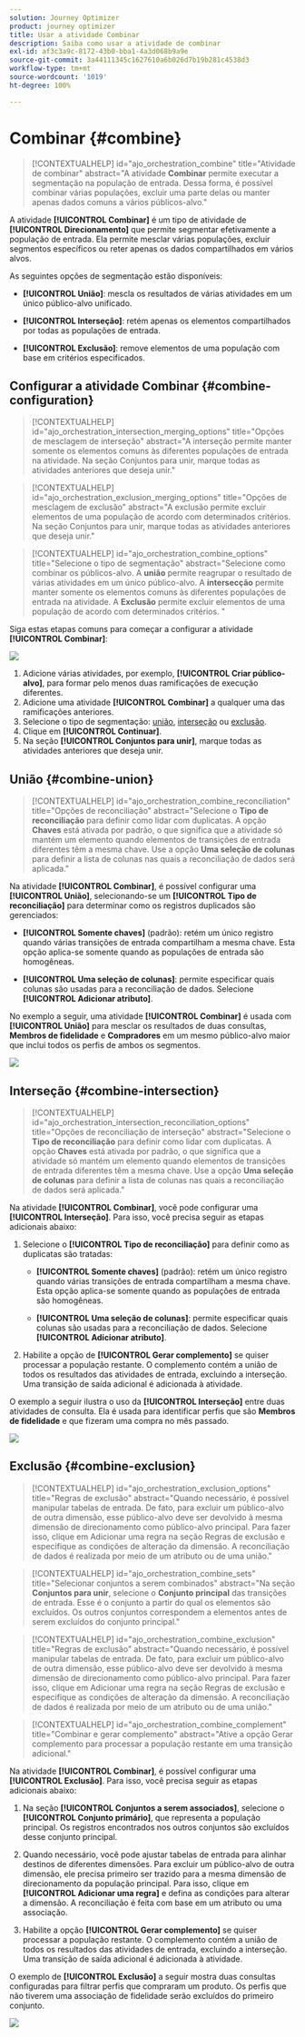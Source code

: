 ```yaml
---
solution: Journey Optimizer
product: journey optimizer
title: Usar a atividade Combinar
description: Saiba como usar a atividade de combinar
exl-id: af3c3a9c-8172-43b0-bba1-4a3d068b9a9e
source-git-commit: 3a44111345c1627610a6b026d7b19b281c4538d3
workflow-type: tm+mt
source-wordcount: '1019'
ht-degree: 100%

---
```



# Combinar {#combine}

>[!CONTEXTUALHELP]
>id="ajo_orchestration_combine"
>title="Atividade de combinar"
>abstract="A atividade **Combinar** permite executar a segmentação na população de entrada. Dessa forma, é possível combinar várias populações, excluir uma parte delas ou manter apenas dados comuns a vários públicos-alvo."

A atividade **[!UICONTROL Combinar]** é um tipo de atividade de **[!UICONTROL Direcionamento]** que permite segmentar efetivamente a população de entrada. Ela permite mesclar várias populações, excluir segmentos específicos ou reter apenas os dados compartilhados em vários alvos.

As seguintes opções de segmentação estão disponíveis:

* **[!UICONTROL União]**: mescla os resultados de várias atividades em um único público-alvo unificado.

* **[!UICONTROL Interseção]**: retém apenas os elementos compartilhados por todas as populações de entrada.

* **[!UICONTROL Exclusão]**: remove elementos de uma população com base em critérios especificados.

## Configurar a atividade Combinar {#combine-configuration}

>[!CONTEXTUALHELP]
>id="ajo_orchestration_intersection_merging_options"
>title="Opções de mesclagem de interseção"
>abstract="A interseção permite manter somente os elementos comuns às diferentes populações de entrada na atividade. Na seção Conjuntos para unir, marque todas as atividades anteriores que deseja unir."

>[!CONTEXTUALHELP]
>id="ajo_orchestration_exclusion_merging_options"
>title="Opções de mesclagem de exclusão"
>abstract="A exclusão permite excluir elementos de uma população de acordo com determinados critérios. Na seção Conjuntos para unir, marque todas as atividades anteriores que deseja unir."

>[!CONTEXTUALHELP]
>id="ajo_orchestration_combine_options"
>title="Selecione o tipo de segmentação"
>abstract="Selecione como combinar os públicos-alvo. A **união** permite reagrupar o resultado de várias atividades em um único público-alvo. A **intersecção** permite manter somente os elementos comuns às diferentes populações de entrada na atividade. A **Exclusão** permite excluir elementos de uma população de acordo com determinados critérios. "

Siga estas etapas comuns para começar a configurar a atividade **[!UICONTROL Combinar]**:

![](../assets/orchestrated-union.png)

1. Adicione várias atividades, por exemplo, **[!UICONTROL Criar público-alvo]**, para formar pelo menos duas ramificações de execução diferentes.
1. Adicione uma atividade **[!UICONTROL Combinar]** a qualquer uma das ramificações anteriores.
1. Selecione o tipo de segmentação: [união](#union), [interseção](#intersection) ou [exclusão](#exclusion).
1. Clique em **[!UICONTROL Continuar]**.
1. Na seção **[!UICONTROL Conjuntos para unir]**, marque todas as atividades anteriores que deseja unir.

## União {#combine-union}

>[!CONTEXTUALHELP]
>id="ajo_orchestration_combine_reconciliation"
>title="Opções de reconciliação"
>abstract="Selecione o **Tipo de reconciliação** para definir como lidar com duplicatas. A opção **Chaves** está ativada por padrão, o que significa que a atividade só mantém um elemento quando elementos de transições de entrada diferentes têm a mesma chave. Use a opção **Uma seleção de colunas** para definir a lista de colunas nas quais a reconciliação de dados será aplicada."

Na atividade **[!UICONTROL Combinar]**, é possível configurar uma **[!UICONTROL União]**, selecionando-se um **[!UICONTROL Tipo de reconciliação]** para determinar como os registros duplicados são gerenciados:

* **[!UICONTROL Somente chaves]** (padrão): retém um único registro quando várias transições de entrada compartilham a mesma chave. Esta opção aplica-se somente quando as populações de entrada são homogêneas.

* **[!UICONTROL Uma seleção de colunas]**: permite especificar quais colunas são usadas para a reconciliação de dados. Selecione **[!UICONTROL Adicionar atributo]**.

No exemplo a seguir, uma atividade **[!UICONTROL Combinar]** é usada com **[!UICONTROL União]** para mesclar os resultados de duas consultas, **Membros de fidelidade** e **Compradores** em um mesmo público-alvo maior que inclui todos os perfis de ambos os segmentos.

![](../assets/orchestrated-union-example.png)

## Interseção {#combine-intersection}

>[!CONTEXTUALHELP]
>id="ajo_orchestration_intersection_reconciliation_options"
>title="Opções de reconciliação de interseção"
>abstract="Selecione o **Tipo de reconciliação** para definir como lidar com duplicatas. A opção **Chaves** está ativada por padrão, o que significa que a atividade só mantém um elemento quando elementos de transições de entrada diferentes têm a mesma chave. Use a opção **Uma seleção de colunas** para definir a lista de colunas nas quais a reconciliação de dados será aplicada."

Na atividade **[!UICONTROL Combinar]**, você pode configurar uma **[!UICONTROL Interseção]**. Para isso, você precisa seguir as etapas adicionais abaixo:

1. Selecione o **[!UICONTROL Tipo de reconciliação]** para definir como as duplicatas são tratadas:

   * **[!UICONTROL Somente chaves]** (padrão): retém um único registro quando várias transições de entrada compartilham a mesma chave. Esta opção aplica-se somente quando as populações de entrada são homogêneas.

   * **[!UICONTROL Uma seleção de colunas]**: permite especificar quais colunas são usadas para a reconciliação de dados. Selecione **[!UICONTROL Adicionar atributo]**.

1. Habilite a opção de **[!UICONTROL Gerar complemento]** se quiser processar a população restante. O complemento contém a união de todos os resultados das atividades de entrada, excluindo a interseção. Uma transição de saída adicional é adicionada à atividade.

O exemplo a seguir ilustra o uso da **[!UICONTROL Interseção]** entre duas atividades de consulta. Ela é usada para identificar perfis que são **Membros de fidelidade** e que fizeram uma compra no mês passado.

![](../assets/orchestrated-intersection-example.png)


## Exclusão {#combine-exclusion}

>[!CONTEXTUALHELP]
>id="ajo_orchestration_exclusion_options"
>title="Regras de exclusão"
>abstract="Quando necessário, é possível manipular tabelas de entrada. De fato, para excluir um público-alvo de outra dimensão, esse público-alvo deve ser devolvido à mesma dimensão de direcionamento como público-alvo principal. Para fazer isso, clique em Adicionar uma regra na seção Regras de exclusão e especifique as condições de alteração da dimensão. A reconciliação de dados é realizada por meio de um atributo ou de uma união."

>[!CONTEXTUALHELP]
>id="ajo_orchestration_combine_sets"
>title="Selecionar conjuntos a serem combinados"
>abstract="Na seção **Conjuntos para unir**, selecione o **Conjunto principal** das transições de entrada. Esse é o conjunto a partir do qual os elementos são excluídos. Os outros conjuntos correspondem a elementos antes de serem excluídos do conjunto principal."

>[!CONTEXTUALHELP]
>id="ajo_orchestration_combine_exclusion"
>title="Regras de exclusão"
>abstract="Quando necessário, é possível manipular tabelas de entrada. De fato, para excluir um público-alvo de outra dimensão, esse público-alvo deve ser devolvido à mesma dimensão de direcionamento como público-alvo principal. Para fazer isso, clique em Adicionar uma regra na seção Regras de exclusão e especifique as condições de alteração da dimensão. A reconciliação de dados é realizada por meio de um atributo ou de uma união."

>[!CONTEXTUALHELP]
>id="ajo_orchestration_combine_complement"
>title="Combinar e gerar complemento"
>abstract="Ative a opção Gerar complemento para processar a população restante em uma transição adicional."

Na atividade **[!UICONTROL Combinar]**, é possível configurar uma **[!UICONTROL Exclusão]**. Para isso, você precisa seguir as etapas adicionais abaixo:

1. Na seção **[!UICONTROL Conjuntos a serem associados]**, selecione o **[!UICONTROL Conjunto primário]**, que representa a população principal. Os registros encontrados nos outros conjuntos são excluídos desse conjunto principal.

1. Quando necessário, você pode ajustar tabelas de entrada para alinhar destinos de diferentes dimensões. Para excluir um público-alvo de outra dimensão, ele precisa primeiro ser trazido para a mesma dimensão de direcionamento da população principal. Para isso, clique em **[!UICONTROL Adicionar uma regra]** e defina as condições para alterar a dimensão. A reconciliação é feita com base em um atributo ou uma associação.

1. Habilite a opção **[!UICONTROL Gerar complemento]** se quiser processar a população restante. O complemento contém a união de todos os resultados das atividades de entrada, excluindo a interseção. Uma transição de saída adicional é adicionada à atividade.

O exemplo de **[!UICONTROL Exclusão]** a seguir mostra duas consultas configuradas para filtrar perfis que compraram um produto. Os perfis que não tiverem uma associação de fidelidade serão excluídos do primeiro conjunto.

![](../assets/orchestrated-exclusion-example.png)

